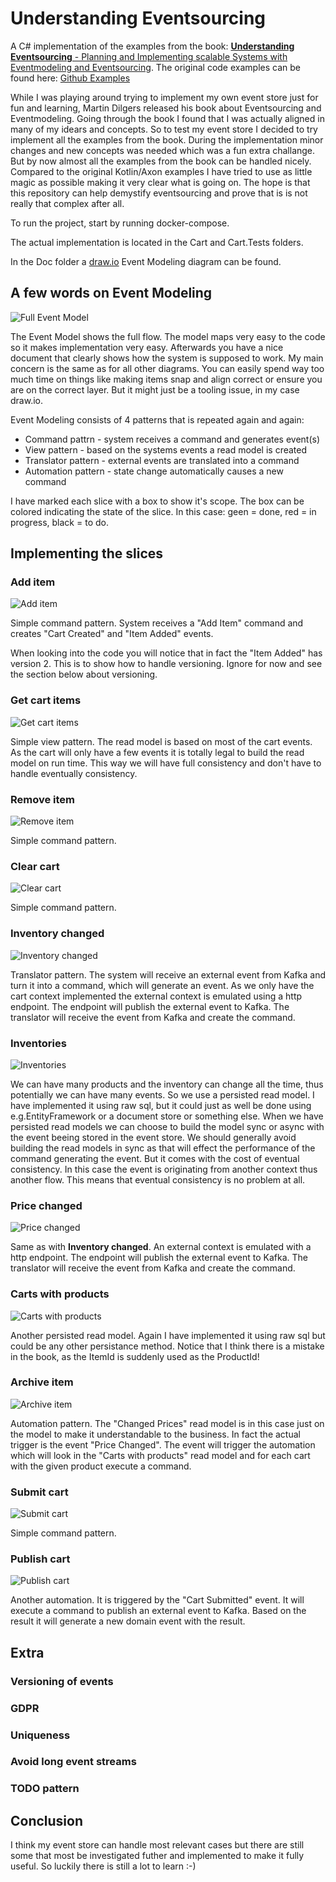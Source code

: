 # Understanding Eventsourcing

A C# implementation of the examples from the book: [**Understanding Eventsourcing** - Planning and Implementing scalable Systems with Eventmodeling and Eventsourcing](https://leanpub.com/eventmodeling-and-eventsourcing).
The original code examples can be found here: [Github Examples](https://github.com/dilgerma/eventsourcing-book)

While I was playing around trying to implement my own event store just for fun and learning, Martin Dilgers released his book about Eventsourcing and Eventmodeling. Going through the book I found that I was actually aligned in many of my idears and concepts. So to test my event store I decided to try implement all the examples from the book. During the implementation minor changes and new concepts was needed which was a fun extra challange. But by now almost all the examples from the book can be handled nicely. Compared to the original Kotlin/Axon examples I have tried to use as little magic as possible making it very clear what is going on. The hope is that this repository can help demystify eventsourcing and prove that is is not really that complex after all.

To run the project, start by running docker-compose.

The actual implementation is located in the Cart and Cart.Tests folders.

In the Doc folder a [draw.io](https://www.drawio.com/) Event Modeling diagram can be found.

## A few words on Event Modeling

<img src="./Docs/images/full_event_model.PNG" alt="Full Event Model"/>

The Event Model shows the full flow. The model maps very easy to the code so it makes implementation very easy. Afterwards you have a nice document that clearly shows how the system is supposed to work. My main concern is the same as for all other diagrams. You can easily spend way too much time on things like making items snap and align correct or ensure you are on the correct layer. But it might just be a tooling issue, in my case draw.io.

Event Modeling consists of 4 patterns that is repeated again and again:
- Command pattrn - system receives a command and generates event(s)
- View pattern - based on the systems events a read model is created
- Translator pattern - external events are translated into a command
- Automation pattern - state change automatically causes a new command

I have marked each slice with a box to show it's scope. The box can be colored indicating the state of the slice. In this case: geen = done, red = in progress, black = to do.

## Implementing the slices

### Add item

<img src="./Docs/images/add_item.PNG" alt="Add item"/>

Simple command pattern. System receives a "Add Item" command and creates "Cart Created" and "Item Added" events.

When looking into the code you will notice that in fact the "Item Added" has version 2. This is to show how to handle versioning. Ignore for now and see the section below about versioning.

### Get cart items

<img src="./Docs/images/cart_ietms.PNG" alt="Get cart items"/>

Simple view pattern. The read model is based on most of the cart events. As the cart will only have a few events it is totally legal to build the read model on run time. This way we will have full consistency and don't have to handle eventually consistency.

### Remove item

<img src="./Docs/images/remove_item.PNG" alt="Remove item"/>

Simple command pattern.

### Clear cart

<img src="./Docs/images/clear_cart.PNG" alt="Clear cart"/>

Simple command pattern.

### Inventory changed

<img src="./Docs/images/inventory_changed.PNG" alt="Inventory changed"/>

Translator pattern. The system will receive an external event from Kafka and turn it into a command, which will generate an event.
As we only have the cart context implemented the external context is emulated using a http endpoint. The endpoint will publish the external event to Kafka. The translator will receive the event from Kafka and create the command.

### Inventories

<img src="./Docs/images/inventories.PNG" alt="Inventories"/>

We can have many products and the inventory can change all the time, thus potentially we can have many events. So we use a persisted read model. I have implemented it using raw sql, but it could just as well be done using e.g.EntityFramework or a document store or something else.
When we have persisted read models we can choose to build the model sync or async with the event beeing stored in the event store. We should generally avoid building the read models in sync as that will effect the performance of the command generating the event. But it comes with the cost of eventual consistency. In this case the event is originating from another context thus another flow. This means that eventual consistency is no problem at all.

### Price changed

<img src="./Docs/images/price_changed.PNG" alt="Price changed"/>

Same as with **Inventory changed**. An external context is emulated with a http endpoint. The endpoint will publish the external event to Kafka. The translator will receive the event from Kafka and create the command.

### Carts with products

<img src="./Docs/images/carts_with_products.PNG" alt="Carts with products"/>

Another persisted read model. Again I have implemented it using raw sql but could be any other persistance method.
Notice that I think there is a mistake in the book, as the ItemId is suddenly used as the ProductId!

### Archive item

<img src="./Docs/images/archive_item.PNG" alt="Archive item"/>

Automation pattern. The "Changed Prices" read model is in this case just on the model to make it understandable to the business. In fact the actual trigger is the event "Price Changed". The event will trigger the automation which will look in the "Carts with products" read model and for each cart with the given product execute a command.

### Submit cart

<img src="./Docs/images/submit_cart.PNG" alt="Submit cart"/>

Simple command pattern.

### Publish cart

<img src="./Docs/images/publish_cart.PNG" alt="Publish cart"/>

Another automation. It is triggered by the "Cart Submitted" event. It will execute a command to publish an external event to Kafka. Based on the result it will generate a new domain event with the result.

## Extra

### Versioning of events

### GDPR

### Uniqueness

### Avoid long event streams

### TODO pattern

## Conclusion

I think my event store can handle most relevant cases but there are still some that most be investigated futher and implemented to make it fully useful. So luckily there is still a lot to learn :-)

